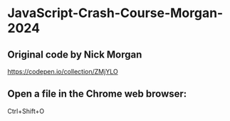 # JavaScript-Crash-Course-Morgan-2024

## Original code by Nick Morgan
https://codepen.io/collection/ZMjYLO

## Open a file in the Chrome web browser:
Ctrl+Shift+O